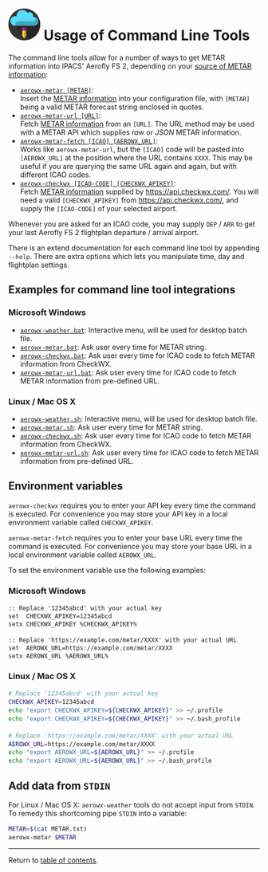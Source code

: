 ![](./favicon-64x64.png) Usage of Command Line Tools
====================================================

The command line tools allow for a number of ways to get METAR information into IPACS' Aerofly FS 2, depending on your [source of METAR information](./metar.md):

* [`aerowx-metar [METAR]`](../bin/aerowx-metar):  
  Insert the [METAR information](./metar.md) into your configuration file, with `[METAR]` being a valid METAR forecast string enclosed in quotes.
* [`aerowx-metar-url [URL]`](../bin/aerowx-metar-url):  
  Fetch [METAR information](./metar.md) from an `[URL]`. The URL method may be used with a METAR API which supplies _raw_ or _JSON_ METAR information.
* [`aerowx-metar-fetch [ICAO] [AEROWX_URL]`](../bin/aerowx-metar-fetch):  
  Works like `aerowx-metar-url`, but the `[ICAO]` code will be pasted into `[AEROWX_URL]` at the position where the URL contains `XXXX`. This may be useful if you are querying the same URL again and again, but with different ICAO codes.
* [`aerowx-checkwx [ICAO-CODE] [CHECKWX_APIKEY]`](../bin/aerowx-checkwx):  
  Fetch [METAR information](./metar.md) supplied by https://api.checkwx.com/. You will need a valid `[CHECKWX_APIKEY]` from https://api.checkwx.com/, and supply the `[ICAO-CODE]` of your selected airport.

Whenever you are asked for an ICAO code, you may supply `DEP` / `ARR` to get your last Aerofly FS 2 flightplan departure / arrival airport.

There is an extend documentation for each command line tool by appending `--help`. There are extra options which lets you manipulate time, day and flightplan settings.

Examples for command line tool integrations
-------------------------------------------

### Microsoft Windows

* [`aerowx-weather.bat`](scripts/aerowx-weather.bat): Interactive menu, will be used for desktop batch file.
* [`aerowx-metar.bat`](scripts/aerowx-metar.bat): Ask user every time for METAR string.
* [`aerowx-checkwx.bat`](scripts/aerowx-checkwx.bat): Ask user every time for ICAO code to fetch METAR information from CheckWX.
* [`aerowx-metar-url.bat`](scripts/aerowx-metar-url.bat): Ask user every time for ICAO code to fetch METAR information from pre-defined URL.

### Linux / Mac OS X

* [`aerowx-weather.sh`](scripts/aerowx-weather.sh): Interactive menu, will be used for desktop batch file.
* [`aerowx-metar.sh`](scripts/aerowx-metar.sh): Ask user every time for METAR string.
* [`aerowx-checkwx.sh`](scripts/aerowx-checkwx.sh): Ask user every time for ICAO code to fetch METAR information from CheckWX.
* [`aerowx-metar-url.sh`](scripts/aerowx-metar-url.sh): Ask user every time for ICAO code to fetch METAR information from pre-defined URL.

Environment variables
---------------------

`aerowx-checkwx` requires you to enter your API key every time the command is executed. For convenience you may store your API key in a local environment variable called `CHECKWX_APIKEY`. 

`aerowx-metar-fetch` requires you to enter your base URL every time the command is executed. For convenience you may store your base URL in a local environment variable called `AEROWX_URL`. 

To set the environment variable use the following examples:

### Microsoft Windows

```batch
:: Replace '12345abcd' with your actual key
set  CHECKWX_APIKEY=12345abcd
setx CHECKWX_APIKEY %CHECKWX_APIKEY%

:: Replace 'https://example.com/metar/XXXX' with your actual URL
set  AEROWX_URL=https://example.com/metar/XXXX
setx AEROWX_URL %AEROWX_URL%
```

### Linux / Mac OS X

```bash
# Replace '12345abcd' with your actual key
CHECKWX_APIKEY=12345abcd
echo "export CHECKWX_APIKEY=${CHECKWX_APIKEY}" >> ~/.profile
echo "export CHECKWX_APIKEY=${CHECKWX_APIKEY}" >> ~/.bash_profile

# Replace 'https://example.com/metar/XXXX' with your actual URL
AEROWX_URL=https://example.com/metar/XXXX
echo "export AEROWX_URL=${AEROWX_URL}" >> ~/.profile
echo "export AEROWX_URL=${AEROWX_URL}" >> ~/.bash_profile
```

Add data from `STDIN`
---------------------

For Linux / Mac OS X: `aerowx-weather` tools do not accept input from `STDIN`. To remedy this shortcoming pipe `STDIN` into a variable:

```bash
METAR=$(cat METAR.txt)
aerowx-metar $METAR

```

---

Return to [table of contents](README.md).
